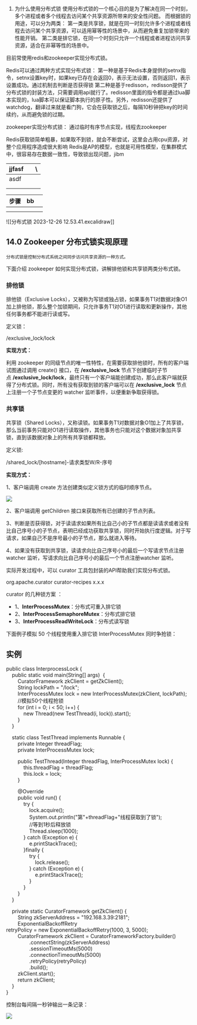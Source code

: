 1. 为什么使用分布式锁
使用分布式锁的一个核心目的是为了解决在同一个时刻，多个进程或者多个线程去访问某个共享资源所带来的安全性问题。
而根据锁的用途，可以分为两类：
第一类是共享锁，就是在同一时刻允许多个进程或者线程去访问某个共享资源，可以适用幂等性的场景中，从而避免重复加锁带来的性能开销。
第二类是排它锁，在同一个时刻只允许一个线程或者进程访问共享资源，适合在非幂等性的场景中。

目前常使用redis和zookeeper实现分布式锁。

Redis可以通过两种方式实现分布式锁：
第一种是基于Redis本身提供的setnx指令，setnx设置key时，如果key已存在会返回0，表示无法设置，否则返回1，表示设置成功。通过机制去判断是否获得锁
第二种是基于redisson，redisson提供了分布式锁的封装方法，只需要调用api就行了。redisson里面的指令都是通过lua脚本实现的，lua脚本可以保证脚本执行的原子性。另外，redisson还提供了watchdog，翻译过来就是看门狗，它会在获取锁之后，每隔10秒钟把key的时间续约，从而避免锁的过期。

zookeeper实现分布式锁：
通过临时有序节点实现，线程去zookeeper

Redis获取锁简单粗暴，如果取不到锁，就会不断尝试，这里会占用cpu资源，对整个应用程序造成很大影响
Redis是AP的模型，也就是可用性模型，在集群模式中，很容易存在数据一致性，导致锁出现问题，jibm

| jjfasf |  | \ |
| ---- | ---- | ---- |
| asdf |  |  |
|  |  |  |
|  |  |  |

| 步骤 | bb |  |
| ---- | ---- | ---- |
|  |  |  |
|  |  |  |
![[分布式锁 2023-12-26 12.53.41.excalidraw]]



## 14.0 Zookeeper 分布式锁实现原理

	分布式锁是控制分布式系统之间同步访问共享资源的一种方式。

下面介绍 zookeeper 如何实现分布式锁，讲解排他锁和共享锁两类分布式锁。

### 排他锁

排他锁（Exclusive Locks），又被称为写锁或独占锁，如果事务T1对数据对象O1加上排他锁，那么整个加锁期间，只允许事务T1对O1进行读取和更新操作，其他任何事务都不能进行读或写。

定义锁：

/exclusive_lock/lock

**实现方式：**

利用 zookeeper 的同级节点的唯一性特性，在需要获取排他锁时，所有的客户端试图通过调用 create() 接口，在 **/exclusive_lock** 节点下创建临时子节点 **/exclusive_lock/lock**，最终只有一个客户端能创建成功，那么此客户端就获得了分布式锁。同时，所有没有获取到锁的客户端可以在 **/exclusive_lock** 节点上注册一个子节点变更的 watcher 监听事件，以便重新争取获得锁。

### 共享锁

共享锁（Shared Locks），又称读锁。如果事务T1对数据对象O1加上了共享锁，那么当前事务只能对O1进行读取操作，其他事务也只能对这个数据对象加共享锁，直到该数据对象上的所有共享锁都释放。

定义锁:

/shared_lock/[hostname]-请求类型W/R-序号

**实现方式：**

1、客户端调用 create 方法创建类似定义锁方式的临时顺序节点。

![](https://www.runoob.com/wp-content/uploads/2020/09/lock-01.png)

2、客户端调用 getChildren 接口来获取所有已创建的子节点列表。

3、判断是否获得锁，对于读请求如果所有比自己小的子节点都是读请求或者没有比自己序号小的子节点，表明已经成功获取共享锁，同时开始执行度逻辑。对于写请求，如果自己不是序号最小的子节点，那么就进入等待。

4、如果没有获取到共享锁，读请求向比自己序号小的最后一个写请求节点注册 watcher 监听，写请求向比自己序号小的最后一个节点注册watcher 监听。

实际开发过程中，可以 curator 工具包封装的API帮助我们实现分布式锁。

<dependency> <groupId>org.apache.curator</groupId> <artifactId>curator-recipes</artifactId> <version>x.x.x</version> </dependency>

curator 的几种锁方案 ：

- 1、**InterProcessMutex**：分布式可重入排它锁
- 2、**InterProcessSemaphoreMutex**：分布式排它锁
- 3、**InterProcessReadWriteLock**：分布式读写锁

下面例子模拟 50 个线程使用重入排它锁 InterProcessMutex 同时争抢锁：

## 实例

public class InterprocessLock {  
    public static void main(String[] args)  {  
        CuratorFramework zkClient = getZkClient();  
        String lockPath = "/lock";  
        InterProcessMutex lock = new InterProcessMutex(zkClient, lockPath);  
        //模拟50个线程抢锁  
        for (int i = 0; i < 50; i++) {  
            new Thread(new TestThread(i, lock)).start();  
        }  
    }  
  
  
    static class TestThread implements Runnable {  
        private Integer threadFlag;  
        private InterProcessMutex lock;  
  
        public TestThread(Integer threadFlag, InterProcessMutex lock) {  
            this.threadFlag = threadFlag;  
            this.lock = lock;  
        }  
  
        @Override  
        public void run() {  
            try {  
                lock.acquire();  
                System.out.println("第"+threadFlag+"线程获取到了锁");  
                //等到1秒后释放锁  
                Thread.sleep(1000);  
            } catch (Exception e) {  
                e.printStackTrace();  
            }finally {  
                try {  
                    lock.release();  
                } catch (Exception e) {  
                    e.printStackTrace();  
                }  
            }  
        }  
    }  
  
    private static CuratorFramework getZkClient() {  
        String zkServerAddress = "192.168.3.39:2181";  
        ExponentialBackoffRetry retryPolicy = new ExponentialBackoffRetry(1000, 3, 5000);  
        CuratorFramework zkClient = CuratorFrameworkFactory.builder()  
                .connectString(zkServerAddress)  
                .sessionTimeoutMs(5000)  
                .connectionTimeoutMs(5000)  
                .retryPolicy(retryPolicy)  
                .build();  
        zkClient.start();  
        return zkClient;  
    }  
}  

控制台每间隔一秒钟输出一条记录：

![](https://www.runoob.com/wp-content/uploads/2020/09/lock-02.png)

